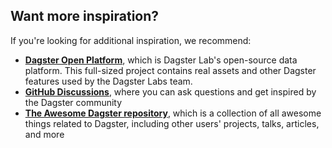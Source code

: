 ## Want more inspiration?

If you're looking for additional inspiration, we recommend:

- [**Dagster Open Platform**](https://github.com/dagster-io/dagster-open-platform), which is Dagster Lab's open-source data platform. This full-sized project contains real assets and other Dagster features used by the Dagster Labs team.
- [**GitHub Discussions**](https://github.com/dagster-io/dagster/discussions), where you can ask questions and get inspired by the Dagster community
- [**The Awesome Dagster repository**](https://github.com/dagster-io/awesome-dagster), which is a collection of all awesome things related to Dagster, including other users' projects, talks, articles, and more